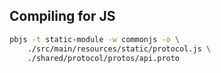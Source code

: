 
## Compiling for JS

```bash
pbjs -t static-module -w commonjs -o \
    ./src/main/resources/static/protocol.js \
    ./shared/protocol/protos/api.proto
```